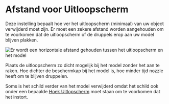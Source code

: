 Afstand voor Uitloopscherm
====
Deze instelling bepaalt hoe ver het uitloopscherm (minimaal) van uw object verwijderd moet zijn. Er moet een zekere afstand worden aangehouden om te voorkomen dat de uitloopscherm of de druppels erop aan uw model blijven plakken.

![Er wordt een horizontale afstand gehouden tussen het uitloopscherm en het model](../../../articles/images/ooze_shield.svg)

Plaats de uitloopscherm zo dicht mogelijk bij het model zonder het aan te raken. Hoe dichter de beschermkap bij het model is, hoe minder tijd nozzle heeft om te blijven druppelen.

Soms is het schild verder van het model verwijderd omdat het schild ook onder een bepaalde [Hoek Uitlopscherm](ooze_shield_angle.md) moet staan ​​om te voorkomen dat het instort.
